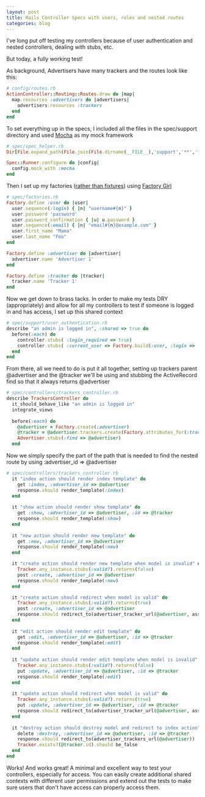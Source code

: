 ```yaml
---
layout: post
title: Rails Controller Specs with users, roles and nested routes
categories: blog
---
```

I've long put off testing my controllers because of user authentication and nested controllers, dealing with stubs, etc.

But today, a fully working test!  

As background, Advertisers have many trackers and the routes look like this:
``` ruby
# config/routes.rb
ActionController::Routing::Routes.draw do |map|
  map.resources :advertisers do |advertisers|
    advertisers.resources :trackers
  end
end
```

To set everything up in the specs, I included all the files in the spec/support directory and used <a href="http://mocha.rubyforge.org/">Mocha</a> as my mock framework
``` ruby
# spec/spec_helper.rb
Dir[File.expand_path(File.join(File.dirname(__FILE__),'support','**','*.rb'))].each {|f| require f}

Spec::Runner.configure do |config|
  config.mock_with :mocha
end
```

Then I set up my factories (<a href="http://railscasts.com/episodes/158-factories-not-fixtures">rather than fixtures</a>) using <a href="http://github.com/thoughtbot/factory_girl">Factory Girl</a>

``` ruby
# spec/factories.rb
Factory.define :user do |user|
  user.sequence(:login) { |n| "username#{n}" }
  user.password 'password'
  user.password_confirmation { |u| u.password }
  user.sequence(:email) { |n| "email#{n}@example.com" }
  user.first_name "Mama"
  user.last_name "Foo"
end

Factory.define :advertiser do |advertiser|
  advertiser.name 'Advertiser 1'
end

Factory.define :tracker do |tracker|
  tracker.name 'Tracker 1'
end
```

Now we get down to brass tacks.  In order to make my tests DRY (appropriately) and allow for all my controllers to test if someone is logged in and has access, I set up this shared context
``` ruby
# spec/support/user_authentication.rb
describe "an admin is logged in", :shared => true do
  before(:each) do
    controller.stubs( :login_required => true)
    controller.stubs( :current_user => Factory.build(:user, :login => 'admin', :roles_list => ["super"]))
  end
end
```

From there, all we need to do is put it all together, setting up trackers parent @advertiser and the @tracker we'll be using and stubbing the ActiveRecord find so that it always returns @advertiser
``` ruby
# spec/controllers/trackers_controller.rb
describe TrackersController do
  it_should_behave_like "an admin is logged in"
  integrate_views
  
  before(:each) do
    @advertiser = Factory.create(:advertiser)
    @tracker = @advertiser.trackers.create(Factory.attributes_for(:tracker))
    Advertiser.stubs(:find => @advertiser)
  end
```
  
Now we simply specify the part of the path that is needed to find the nested route by using :advertiser_id => @advertiser
``` ruby
# spec/controllers/trackers_controller.rb
  it "index action should render index template" do
    get :index, :advertiser_id => @advertiser
    response.should render_template(:index)
  end
  
  it "show action should render show template" do
    get :show, :advertiser_id => @advertiser, :id => @tracker
    response.should render_template(:show)
  end
  
  it "new action should render new template" do
    get :new, :advertiser_id => @advertiser
    response.should render_template(:new)
  end

  it "create action should render new template when model is invalid" do
    Tracker.any_instance.stubs(:valid?).returns(false)
    post :create, :advertiser_id => @advertiser
    response.should render_template(:new)
  end

  it "create action should redirect when model is valid" do
    Tracker.any_instance.stubs(:valid?).returns(true)
    post :create, :advertiser_id => @advertiser
    response.should redirect_to(advertiser_tracker_url(@advertiser, assigns[:tracker]))
  end
  
  it "edit action should render edit template" do
    get :edit, :advertiser_id => @advertiser, :id => @tracker
    response.should render_template(:edit)
  end
  
  it "update action should render edit template when model is invalid" do
    Tracker.any_instance.stubs(:valid?).returns(false)
    put :update, :advertiser_id => @advertiser, :id => @tracker
    response.should render_template(:edit)
  end
  
  it "update action should redirect when model is valid" do
    Tracker.any_instance.stubs(:valid?).returns(true)
    put :update, :advertiser_id => @advertiser, :id => @tracker
    response.should redirect_to(advertiser_tracker_url(@advertiser, assigns[:tracker]))
  end
  
  it "destroy action should destroy model and redirect to index action" do
    delete :destroy, :advertiser_id => @advertiser, :id => @tracker
    response.should redirect_to(advertiser_trackers_url(@advertiser))
    Tracker.exists?(@tracker.id).should be_false
  end
end
```

Works!   And works great!   A minimal and excellent way to test your controllers, especially for access.  You can easily create additional shared contexts with different user permissions and extend out the tests to make sure users that don't have access can properly access them.
